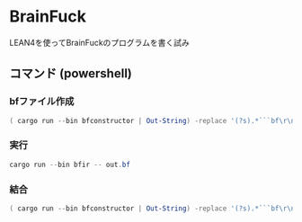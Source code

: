 # BrainFuck

LEAN4を使ってBrainFuckのプログラムを書く試み

## コマンド (powershell)

### bfファイル作成
```powershell
( cargo run --bin bfconstructor | Out-String) -replace '(?s).*```bf\r\n(.*?)\r\n```.*', '$1' > out.bf
```
### 実行
```powershell
cargo run --bin bfir -- out.bf
```

### 結合
```powershell
( cargo run --bin bfconstructor | Out-String) -replace '(?s).*```bf\r\n(.*?)\r\n```.*', '$1' > out.bf; cargo run --bin bfir -- out.bf
```